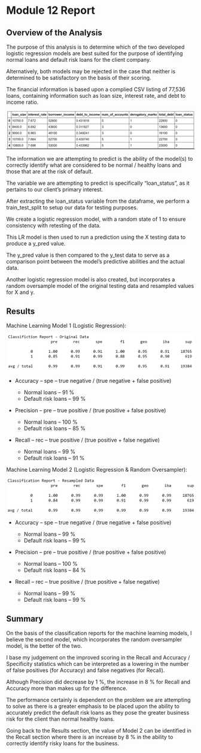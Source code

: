 # Module 12 Report

## Overview of the Analysis


The purpose of this analysis is to determine which of the two developed logistic regression models are best suited for the purpose of identifying normal loans and default risk loans for the client company. 

Alternatively, both models may be rejected in the case that neither is determined to be satisfactory on the basis of their scoring.

The financial information is based upon a complied CSV listing of 77,536 loans, containing information such as loan size, interest rate, and debt to income ratio.

![Raw data](Images/raw_data.PNG)

The information we are attempting to predict is the ability of the model(s) to correctly identify what are considered to be normal / healthy loans and those that are at the risk of default.

The variable we are attempting to predict is specifically “loan_status”, as it pertains to our client’s primary interest.

After extracting the loan_status variable from the dataframe, we perform a train_test_split to setup our data for testing purposes.

We create a logistic regression model, with a random state of 1 to ensure consistency with retesting of the data.

This LR model is then used to run a prediction using the X testing data to produce a y_pred value.

The y_pred value is then compared to the y_test data to serve as a comparison point between the model’s predictive abilities and the actual data.

Another logistic regression model is also created, but incorporates a random oversample model of the original testing data and resampled values for X and y.


## Results


Machine Learning Model 1 (Logistic Regression):

![Classification Report Original](Images/classification_report_original.PNG) 

  * Accuracy – spe – true negative / (true negative + false positive)
    * Normal loans – 91 %
    * Default risk loans – 99 %
  
  * Precision – pre – true positive / (true positive + false positive)
    * Normal loans – 100 %
    * Default risk loans – 85 %
  
  * Recall – rec – true positive / (true positive + false negative)
    * Normal loans – 99 %
    * Default risk loans – 91 %


Machine Learning Model 2 (Logistic Regression & Random Oversampler):

![Classification Report Resampler](Images/classification_report_resampled.PNG) 

  * Accuracy – spe – true negative / (true negative + false positive)
    * Normal loans – 99 %
    * Default risk loans – 99 %
  
  * Precision – pre – true positive / (true positive + false positive)
    * Normal loans – 100 %
    * Default risk loans – 84 %
  
  * Recall – rec – true positive / (true positive + false negative)
    * Normal loans – 99 %
    * Default risk loans – 99 %

## Summary

On the basis of the classification reports for the machine learning models, I believe the second model, which incorporates the random oversampler model, is the better of the two.

I base my judgement on the improved scoring in the Recall and Accuracy / Specificity statistics which can be interpreted as a lowering in the number of false positives (for Accuracy) and false negatives (for Recall).

Although Precision did decrease by 1 %, the increase in 8 % for Recall and Accuracy more than makes up for the difference.

The performance certainly is dependent on the problem we are attempting to solve as there is a greater emphasis to be placed upon the ability to accurately predict the default risk loans as they pose the greater business risk for the client than normal healthy loans.

Going back to the Results section, the value of Model 2 can be identified in the Recall section where there is an increase by  8 % in the ability to correctly identify risky loans for the business.
